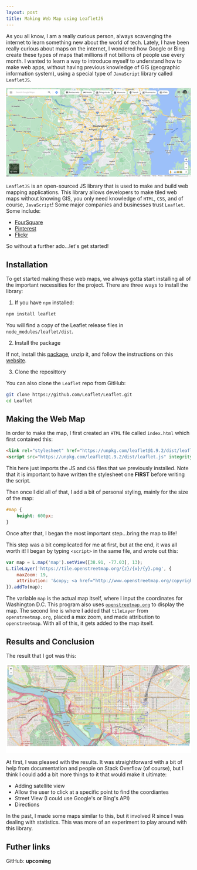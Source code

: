 ```yaml
---
layout: post
title: Making Web Map using LeafletJS
---
```


As you all know, I am a really curious person, always scavenging the internet to learn something new about the world of tech. Lately, I have been really curious about maps on the internet, I wondered how Google or Bing create these types of maps that millions if not billions of people use every month. I wanted to learn a way to introduce myself to understand how to make web apps, without having previous knowledge of GIS (geographic information system), using a special type of `JavaScript` library called `LeafletJS`.

![Google Maps](../assets/img/googlemap.png)

`LeafletJS` is an open-sourced JS library that is used to make and build web mapping applications. This library allows developers to make tiled web maps without knowing GIS, you only need knowledge of `HTML`, `CSS`, and of course, `JavaScript`! Some major companies and businesses trust `Leaflet`. Some include:

- [FourSquare](https://foursquare.com/)
- [Pinterest](https://www.pinterest.com/)
- [Flickr](https://www.flickr.com/)

So without a further ado...let's get started!

## Installation

To get started making these web maps, we always gotta start installing all of the important necessities for the project. There are three ways to install the library:

1. If you have `npm` installed:

```bash
npm install leaflet
```

You will find a copy of the Leaflet release files in `node_modules/leaflet/dist`.

2. Install the package

If not, install this [package](https://leafletjs-cdn.s3.amazonaws.com/content/leaflet/v1.9.2/leaflet.zip), unzip it, and follow the instructions on this [website](https://leafletjs.com/download.html).

3. Clone the reposittory

You can also clone the `Leaflet` repo from GitHub:

```bash
git clone https://github.com/Leaflet/Leaflet.git
cd Leaflet
```

## Making the Web Map

In order to make the map, I first created an `HTML` file called `index.html` which first contained this:

```html
<link rel="stylesheet" href="https://unpkg.com/leaflet@1.9.2/dist/leaflet.css" integrity="sha256-sA+zWATbFveLLNqWO2gtiw3HL/lh1giY/Inf1BJ0z14=" crossorigin="" />
<script src="https://unpkg.com/leaflet@1.9.2/dist/leaflet.js" integrity="sha256-o9N1jGDZrf5tS+Ft4gbIK7mYMipq9lqpVJ91xHSyKhg=" crossorigin=""></script>
```

This here just imports the JS and `CSS` files that we previously installed. Note that it is important to have written the stylesheet one **FIRST** before writing the script.

Then once I did all of that, I add a bit of personal styling, mainly for the size of the map:

```css
#map {
    height: 600px;
}
```

Once after that, I began the most important step...bring the map to life!

This step was a bit complicated for me at first, but at the end, it was all worth it! I began by typing `<script>` in the same file, and wrote out this:

```js
var map = L.map('map').setView([38.91, -77.03], 13);
L.tileLayer('https://tile.openstreetmap.org/{z}/{x}/{y}.png', {
    maxZoom: 19,
    attribution: '&copy; <a href="http://www.openstreetmap.org/copyright">OpenStreetMap</a>'
}).addTo(map);
```

The variable `map` is the actual map itself, where I input the coordinates for Washington D.C. This program also uses [`openstreetmap.org`](openstreetmap.org) to display the map. The second line is where I added that `tileLayer` from `openstreetmap.org`, placed a max zoom, and made attribution to `openstreetmap`. With all of this, it gets added to the map itself.

## Results and Conclusion

The result that I got was this:

![The result](../assets/img/webappresult.png)

At first, I was pleased with the results. It was straightforward with a bit of help from documentation and people on Stack Overflow (of course), but I think I could add a bit more things to it that would make it ultimate:

- Adding satellite view
- Allow the user to click at a specific point to find the coordiantes
- Street View (I could use Google's or Bing's API)
- Directions

In the past, I made some maps similar to this, but it involved R since I was dealing with statistics. This was more of an experiment to play around with this library.

## Futher links
GitHub: **upcoming**